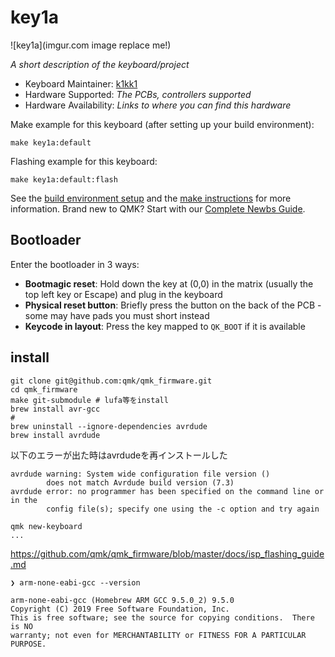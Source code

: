 # key1a

![key1a](imgur.com image replace me!)

*A short description of the keyboard/project*

* Keyboard Maintainer: [k1kk1](https://github.com/k1kk1)
* Hardware Supported: *The PCBs, controllers supported*
* Hardware Availability: *Links to where you can find this hardware*

Make example for this keyboard (after setting up your build environment):

    make key1a:default

Flashing example for this keyboard:

    make key1a:default:flash

See the [build environment setup](https://docs.qmk.fm/#/getting_started_build_tools) and the [make instructions](https://docs.qmk.fm/#/getting_started_make_guide) for more information. Brand new to QMK? Start with our [Complete Newbs Guide](https://docs.qmk.fm/#/newbs).

## Bootloader

Enter the bootloader in 3 ways:

* **Bootmagic reset**: Hold down the key at (0,0) in the matrix (usually the top left key or Escape) and plug in the keyboard
* **Physical reset button**: Briefly press the button on the back of the PCB - some may have pads you must short instead
* **Keycode in layout**: Press the key mapped to `QK_BOOT` if it is available

## install

```shell
git clone git@github.com:qmk/qmk_firmware.git
cd qmk_firmware
make git-submodule # lufa等をinstall
brew install avr-gcc 
# 
brew uninstall --ignore-dependencies avrdude
brew install avrdude
```

以下のエラーが出た時はavrdudeを再インストールした
```shell
avrdude warning: System wide configuration file version ()
        does not match Avrdude build version (7.3)
avrdude error: no programmer has been specified on the command line or in the
        config file(s); specify one using the -c option and try again

```

```
qmk new-keyboard
...
```


https://github.com/qmk/qmk_firmware/blob/master/docs/isp_flashing_guide.md


```
❯ arm-none-eabi-gcc --version

arm-none-eabi-gcc (Homebrew ARM GCC 9.5.0_2) 9.5.0
Copyright (C) 2019 Free Software Foundation, Inc.
This is free software; see the source for copying conditions.  There is NO
warranty; not even for MERCHANTABILITY or FITNESS FOR A PARTICULAR PURPOSE.
```

